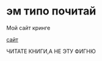 # эм типо почитай

Мой сайт кринге

[сайт]( https://werxapes55337.github.io/Joody/) 

ЧИТАТЕ КНИГИ,А НЕ ЭТУ ФИГНЮ
